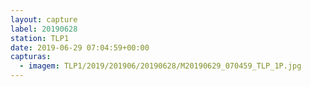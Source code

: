 ```yaml
---
layout: capture
label: 20190628
station: TLP1
date: 2019-06-29 07:04:59+00:00
capturas:
  - imagem: TLP1/2019/201906/20190628/M20190629_070459_TLP_1P.jpg
---
```

